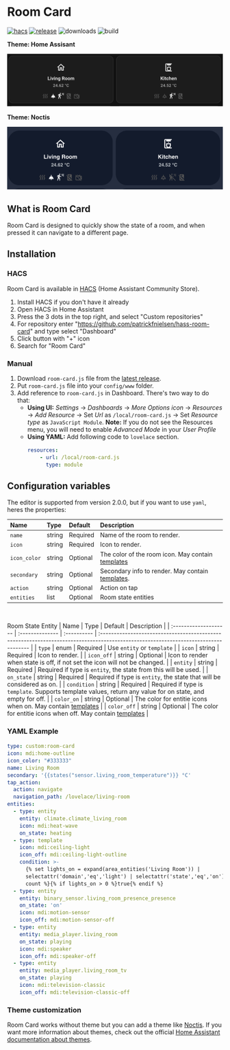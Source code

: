 # Room Card
[![hacs][hacs-badge]][hacs-url]
[![release][release-badge]][release-url]
![downloads][downloads-badge]
![build][build-badge]

**Theme: Home Assisant**

![Card - Default](https://github.com/patrickfnielsen/hass-room-card/blob/main/docs/images/theme-homeassistant.png?raw=true)

**Theme: Noctis**

![Cards - Noctis](https://github.com/patrickfnielsen/hass-room-card/blob/main/docs/images/theme-noctis.png?raw=true)


## What is Room Card
Room Card is designed to quickly show the state of a room, and when pressed it can navigate to a different page.

## Installation

### HACS
Room Card is available in [HACS][hacs] (Home Assistant Community Store).
1. Install HACS if you don't have it already
2. Open HACS in Home Assistant
3. Press the 3 dots in the top right, and select "Custom repositories"
4. For repository enter "https://github.com/patrickfnielsen/hass-room-card" and type select "Dashboard"
5. Click button with "+" icon
6. Search for "Room Card"

### Manual
1. Download `room-card.js` file from the [latest release][release-url].
2. Put `room-card.js` file into your `config/www` folder.
3. Add reference to `room-card.js` in Dashboard. There's two way to do that:
    - **Using UI:** _Settings_ → _Dashboards_ → _More Options icon_ → _Resources_ → _Add Resource_ → Set _Url_ as `/local/room-card.js` → Set _Resource type_ as `JavaScript Module`.
      **Note:** If you do not see the Resources menu, you will need to enable _Advanced Mode_ in your _User Profile_
    - **Using YAML:** Add following code to `lovelace` section.
        ```yaml
        resources:
            - url: /local/room-card.js
              type: module
        ```

## Configuration variables
The editor is supported from version 2.0.0, but if you want to use `yaml`, heres the properties:

| Name                  | Type            | Default     | Description                                                                                                                         |
| :-------------------- | :-------------- | :---------- | :---------------------------------------------------------------------------------------------------------------------------------- |
| `name`                | string          | Required    | Name of the room to render.                                                                                                         |
| `icon`                | string          | Required    | Icon to render.                                                                                                                     |
| `icon_color`          | string          | Optional    | The color of the room icon.  May contain [templates](https://www.home-assistant.io/docs/configuration/)                                                                                                                   |
| `secondary`           | string          | Optional    | Secondary info to render. May contain [templates](https://www.home-assistant.io/docs/configuration/templating/).                    |
| `action  `            | string          | Optional    | Action on tap                                                                                                       |
| `entities`            | list            | Optional    | Room state entities                                                                       |
<br>

Room State Entity
| Name                  | Type            | Default     | Description                                                                                                                         |
| :-------------------- | :-------------- | :---------- | :---------------------------------------------------------------------------------------------------------------------------------- |
| `type`                | enum            | Required    | Use `entity` or `template`                                                                                                          |
| `icon`                | string          | Required    | Icon to render.                                                                                                                     |
| `icon_off`            | string          | Optional    | Icon to render when state is off, if not set the icon will not be changed.                                                          |
| `entity`              | string          | Required    | Required if type is `entity`, the state from this will be used.                                                                     |
| `on_state`            | string          | Required    | Required if type is `entity`, the state that will be considered as on.                                                              |
| `condition`           | string          | Required    | Required if type is `template`. Supports template values, return any value for on state, and empty for off.                         |
| `color_on`   | string          | Optional    | The color for entitie icons when on. May contain [templates](https://www.home-assistant.io/docs/configuration/)                                                                           |
| `color_off`  | string          | Optional    | The color for entitie icons when off. May contain [templates](https://www.home-assistant.io/docs/configuration/)                                                                          |



### YAML Example
```yaml
type: custom:room-card
icon: mdi:home-outline
icon_color: "#333333"
name: Living Room
secondary: '{{states("sensor.living_room_temperature")}} °C'
tap_action:
  action: navigate
  navigation_path: /lovelace/living-room
entities:
  - type: entity
    entity: climate.climate_living_room
    icon: mdi:heat-wave
    on_state: heating
  - type: template
    icon: mdi:ceiling-light
    icon_off: mdi:ceiling-light-outline
    condition: >-
      {% set lights_on = expand(area_entities('Living Room')) |
      selectattr('domain','eq','light') | selectattr('state','eq','on') | list |
      count %}{% if lights_on > 0 %}true{% endif %}
  - type: entity
    entity: binary_sensor.living_room_presence_presence
    on_state: 'on'
    icon: mdi:motion-sensor
    icon_off: mdi:motion-sensor-off
  - type: entity
    entity: media_player.living_room
    on_state: playing
    icon: mdi:speaker
    icon_off: mdi:speaker-off
  - type: entity
    entity: media_player.living_room_tv
    on_state: playing
    icon: mdi:television-classic
    icon_off: mdi:television-classic-off

```


### Theme customization
Room Card works without theme but you can add a theme like [Noctis](https://github.com/aFFekopp/noctis). If you want more information about themes, check out the official [Home Assistant documentation about themes][home-assitant-theme-docs].

<!-- Badges -->
[hacs-url]: https://github.com/hacs/integration
[hacs-badge]: https://img.shields.io/badge/hacs-default-orange.svg?style=flat-square
[release-badge]: https://img.shields.io/github/v/release/patrickfnielsen/hass-room-card?style=flat-square
[downloads-badge]: https://img.shields.io/github/downloads/patrickfnielsen/hass-room-card/total?style=flat-square
[build-badge]: https://img.shields.io/github/actions/workflow/status/patrickfnielsen/hass-room-card/build.yaml?branch=main&style=flat-square

<!-- References -->
[home-assistant]: https://www.home-assistant.io/
[home-assitant-theme-docs]: https://www.home-assistant.io/integrations/frontend/#defining-themes
[hacs]: https://hacs.xyz
[release-url]: https://github.com/patrickfnielsen/hass-room-card/releases
